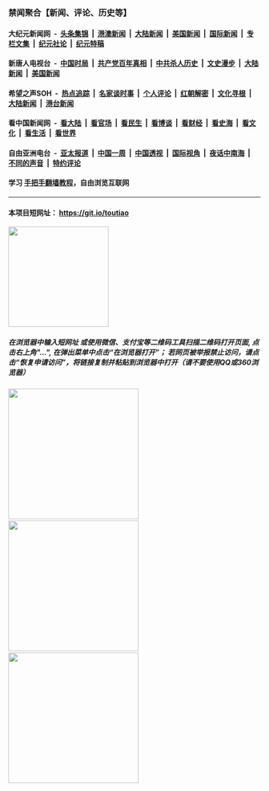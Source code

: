 ### 禁闻聚合【新闻、评论、历史等】

#### 大纪元新闻网 &nbsp;-&nbsp; [头条集锦](indexes/E头条集锦.md?t=02061902) &nbsp;|&nbsp; [港澳新闻](indexes/E港澳新闻.md?t=02061902)  &nbsp;|&nbsp; [大陆新闻](indexes/E大陆新闻.md?t=02061902) &nbsp;|&nbsp; [美国新闻](indexes/E美国新闻.md?t=02061902) &nbsp;|&nbsp; [国际新闻](indexes/E国际新闻.md?t=02061902) &nbsp;|&nbsp; [专栏文集](indexes/E专栏文集.md?t=02061902) &nbsp;|&nbsp; [纪元社论](indexes/E纪元社论.md?t=02061902) &nbsp;|&nbsp; [纪元特稿](indexes/E纪元特稿.md?t=02061902) 

#### 新唐人电视台 &nbsp;-&nbsp; [中国时局](indexes/N中国时局.md?t=02061902) &nbsp;|&nbsp; [共产党百年真相](indexes/N共产党百年真相.md?t=02061902) &nbsp;|&nbsp; [中共杀人历史](indexes/N中共杀人历史.md?t=02061902) &nbsp;|&nbsp; [文史漫步](indexes/N文史漫步.md?t=02061902) &nbsp;|&nbsp; [大陆新闻](indexes/N大陆新闻.md?t=02061902) &nbsp;|&nbsp; [美国新闻](indexes/N美国新闻.md?t=02061902)

#### 希望之声SOH &nbsp;-&nbsp; [热点追踪](indexes/H热点追踪.md?t=02061902) &nbsp;|&nbsp; [名家谈时事](indexes/H名家谈时事.md?t=02061902) &nbsp;|&nbsp; [个人评论](indexes/H个人评论.md?t=02061902)  &nbsp;|&nbsp; [红朝解密](indexes/H红朝解密.md?t=02061902) &nbsp;|&nbsp; [文化寻根](indexes/H文化寻根.md?t=02061902) &nbsp;|&nbsp; [大陆新闻](indexes/H大陆新闻.md?t=02061902) &nbsp;|&nbsp; [港台新闻](indexes/H港台新闻.md?t=02061902)

#### 看中国新闻网 &nbsp;-&nbsp; [看大陆](indexes/S看大陆.md?t=02061902) &nbsp;|&nbsp; [看官场](indexes/S看官场.md?t=02061902) &nbsp;|&nbsp; [看民生](indexes/S看民生.md?t=02061902)  &nbsp;|&nbsp; [看博谈](indexes/S看博谈.md?t=02061902) &nbsp;|&nbsp; [看财经](indexes/S看财经.md?t=02061902) &nbsp;|&nbsp; [看史海](indexes/S看史海.md?t=02061902) &nbsp;|&nbsp; [看文化](indexes/S看文化.md?t=02061902) &nbsp;|&nbsp; [看生活](indexes/S看生活.md?t=02061902) &nbsp;|&nbsp; [看世界](indexes/S看世界.md?t=02061902)

#### 自由亚洲电台 &nbsp;-&nbsp; [亚太报道](indexes/R亚太报道.md?t=02061902) &nbsp;|&nbsp; [中国一周](indexes/R中国一周.md?t=02061902) &nbsp;|&nbsp; [中国透视](indexes/R中国透视.md?t=02061902)  &nbsp;|&nbsp; [国际视角](indexes/R国际视角.md?t=02061902) &nbsp;|&nbsp; [夜话中南海](indexes/R夜话中南海.md?t=02061902) &nbsp;|&nbsp; [不同的声音](indexes/R不同的声音.md?t=02061902) &nbsp;|&nbsp; [特约评论](indexes/R特约评论.md?t=02061902)

#### 学习 [手把手翻墙教程](https://github.com/gfw-breaker/guides/wiki)，自由浏览互联网

----

#### 本项目短网址： https://git.io/toutiao
<img src="https://raw.githubusercontent.com/gfw-breaker/banned-news/master/scripts/img/qr.png" width="200px"/>  

##### 在浏览器中输入短网址 或使用微信、支付宝等二维码工具扫描二维码打开页面, 点击右上角"...", 在弹出菜单中点击“在浏览器打开”； 若网页被举报禁止访问，请点击“恢复申请访问”，将链接复制并粘贴到浏览器中打开（请不要使用QQ或360浏览器）

<img src="https://raw.githubusercontent.com/gfw-breaker/banned-news/master/scripts/img/1.png" width="260px"/> &nbsp; <img src="https://raw.githubusercontent.com/gfw-breaker/banned-news/master/scripts/img/2.png" width="260px"/> &nbsp; <img src="https://raw.githubusercontent.com/gfw-breaker/banned-news/master/scripts/img/3.png" width="260px"/>
